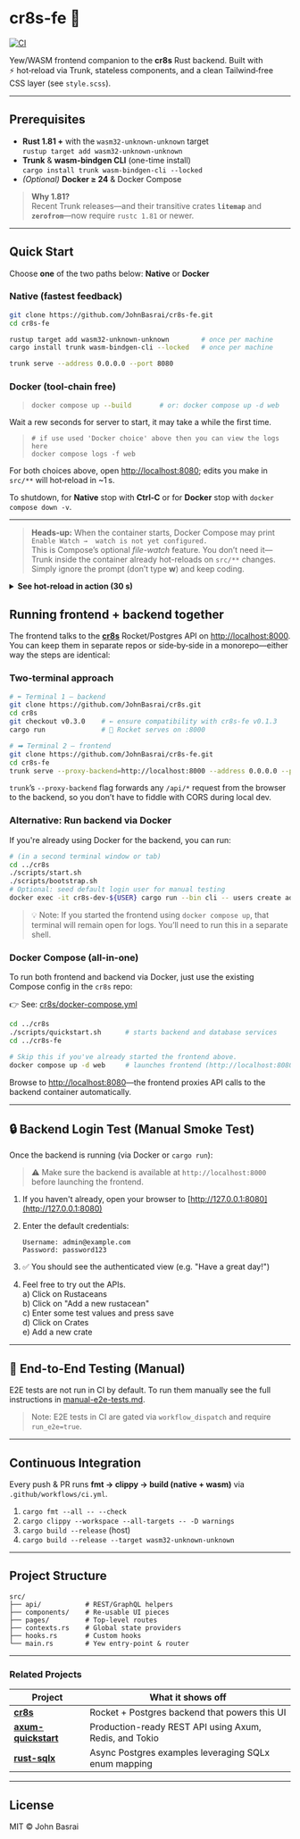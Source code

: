 
# cr8s-fe :art:

[![CI](https://github.com/JohnBasrai/cr8s-fe/actions/workflows/ci.yml/badge.svg)](https://github.com/JohnBasrai/cr8s-fe/actions/workflows/ci.yml)

Yew/WASM frontend companion to the **cr8s** Rust backend.
Built with ⚡ hot‑reload via Trunk, stateless components, and a clean Tailwind‑free CSS layer (see `style.scss`).

---

## Prerequisites

* **Rust 1.81&nbsp;+** with the `wasm32-unknown-unknown` target  
  `rustup target add wasm32-unknown-unknown`
* **Trunk** & **wasm-bindgen CLI** (one-time install)  
  `cargo install trunk wasm-bindgen-cli --locked`
* *(Optional)* **Docker ≥ 24** & Docker Compose

> **Why 1.81?**  
> Recent Trunk releases—and their transitive crates **`litemap`** and **`zerofrom`**—now require `rustc 1.81` or newer.

---

## Quick Start  
Choose **one** of the two paths below: **Native** or **Docker**

### Native (fastest feedback)

```bash
git clone https://github.com/JohnBasrai/cr8s-fe.git
cd cr8s-fe

rustup target add wasm32-unknown-unknown        # once per machine
cargo install trunk wasm-bindgen-cli --locked   # once per machine

trunk serve --address 0.0.0.0 --port 8080
```
### Docker (tool‑chain free)

> ```bash
> docker compose up --build       # or: docker compose up -d web
> ```

Wait a rew seconds for server to start, it may take a while the first time.
>```
> # if use used 'Docker choice' above then you can view the logs here
> docker compose logs -f web
> ```

For both choices above, open <http://localhost:8080>; edits you make in `src/**` will hot‑reload in ~1 s.

To shutdown, for **Native** stop with **Ctrl‑C** or for **Docker** stop with `docker compose down -v`.

---

> **Heads-up:** When the container starts, Docker Compose may print  
> `Enable Watch →  watch is not yet configured.`  
> This is Compose’s optional *file-watch* feature. You don’t need it—  
> Trunk inside the container already hot-reloads on `src/**` changes.  
> Simply ignore the prompt (don’t type **w**) and keep coding.

<details>
<summary><strong>See hot-reload in action&nbsp;(30&nbsp;s)</strong></summary>

   1. Open `src/components/login_form.rs`.  
   2. Find the line that renders the username field:  

```rust
   <Input label="Username" ... />
```

   3. Change **`"Username"`** to **`"Enter your username"`** and **save**.
   4. Watch the Docker/Trunk terminal — a quick re-compile appears.
   5. Switch back to the browser (still on `/login`) — the placeholder now reads **Enter your username** without a manual refresh.

*Revert the text and save again to watch it snap back.*

</details>


<!-- 
### Need a tiny production image?  

```bash
docker build --target prod -t cr8s-fe:latest .
docker run -p 8080:80 cr8s-fe:latest
````

---
-->

## Running frontend + backend together

The frontend talks to the **[cr8s](https://github.com/JohnBasrai/cr8s)** Rocket/Postgres API on <http://localhost:8000>.
You can keep them in separate repos or side‑by‑side in a monorepo—either way the steps
are identical:

### Two‑terminal approach

```bash
# ⬅︎ Terminal 1 – backend
git clone https://github.com/JohnBasrai/cr8s.git
cd cr8s
git checkout v0.3.0    # ← ensure compatibility with cr8s-fe v0.1.3
cargo run              # 🚀 Rocket serves on :8000
```

```bash
# ➡︎ Terminal 2 – frontend
git clone https://github.com/JohnBasrai/cr8s-fe.git
cd cr8s-fe
trunk serve --proxy-backend=http://localhost:8000 --address 0.0.0.0 --port 8080
```

`trunk`’s `--proxy-backend` flag forwards any `/api/*` request from the browser to the
backend, so you don’t have to fiddle with CORS during local dev.

### Alternative: Run backend via Docker

If you're already using Docker for the backend, you can run:

```bash
# (in a second terminal window or tab)
cd ../cr8s
./scripts/start.sh
./scripts/bootstrap.sh
# Optional: seed default login user for manual testing
docker exec -it cr8s-dev-${USER} cargo run --bin cli -- users create admin@example.com password123 admin
```
> 💡 Note: If you started the frontend using `docker compose up`, that terminal will remain open for logs. You’ll need to run this in a separate shell.

### Docker Compose (all-in-one)

To run both frontend and backend via Docker, just use the existing Compose config in the `cr8s` repo:

👉 See: [cr8s/docker-compose.yml](https://github.com/JohnBasrai/cr8s/blob/main/docker-compose.yml)

```bash
cd ../cr8s
./scripts/quickstart.sh      # starts backend and database services
cd ../cr8s-fe

# Skip this if you've already started the frontend above.
docker compose up -d web     # launches frontend (http://localhost:8080)
```

Browse to <http://localhost:8080>—the frontend proxies API calls to the backend
container automatically.

---

## 🔒 Backend Login Test (Manual Smoke Test)

Once the backend is running (via Docker or `cargo run`):
> ⚠️ Make sure the backend is available at `http://localhost:8000`
before launching the frontend.

1. If you haven't already, open your browser to [http://127.0.0.1:8080](http://127.0.0.1:8080)
2. Enter the default credentials:

    ```
    Username: admin@example.com
    Password: password123
    ```

3. ✅ You should see the authenticated view (e.g. "Have a great day!")
4. Feel free to try out the APIs.<br>
   a) Click on Rustaceans<br>
   b) Click on "Add a new rustacean"<br>
   c) Enter some test values and press save<br>
   d) Click on Crates<br>
   e) Add a new crate<br>

---

## 🧪 End-to-End Testing (Manual)

E2E tests are not run in CI by default. To run them manually see the full instructions in [manual-e2e-tests.md](docs/manual-e2e-tests.md).

> Note: E2E tests in CI are gated via `workflow_dispatch` and require `run_e2e=true`.

---

## Continuous Integration

Every push & PR runs **fmt → clippy → build (native + wasm)** via
`.github/workflows/ci.yml`.

1. `cargo fmt --all -- --check`
2. `cargo clippy --workspace --all-targets -- -D warnings`
3. `cargo build --release` (host)
4. `cargo build --release --target wasm32-unknown-unknown`

---

## Project Structure

```
src/
├── api/           # REST/GraphQL helpers
├── components/    # Re‑usable UI pieces
├── pages/         # Top‑level routes
├── contexts.rs    # Global state providers
├── hooks.rs       # Custom hooks
└── main.rs        # Yew entry‑point & router
```

---

### Related Projects

| Project | What it shows off |
|---------|------------------|
| **[cr8s](https://github.com/JohnBasrai/cr8s)** | Rocket + Postgres backend that powers this UI |
| **[axum-quickstart](https://github.com/JohnBasrai/axum-quickstart)** | Production-ready REST API using Axum, Redis, and Tokio |
| **[rust-sqlx](https://github.com/JohnBasrai/rust-sqlx)** | Async Postgres examples leveraging SQLx enum mapping |

---

## License

MIT © John Basrai
